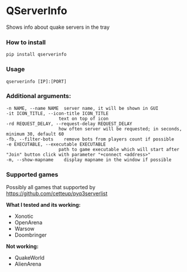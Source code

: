 # QServerInfo

Shows info about quake servers in the tray

### How to install

```shell
pip install qserverinfo
```


### Usage

```shell
qserverinfo [IP]:[PORT]
```

### Additional arguments:

```
-n NAME, --name NAME  server name, it will be shown in GUI
-it ICON_TITLE, --icon-title ICON_TITLE
                    text on top of icon
-rd REQUEST_DELAY, --request-delay REQUEST_DELAY
                    how often server will be requested; in seconds, minimum 30, default 60
-fb, --filter-bots    remove bots from players count if possible
-e EXECUTABLE, --executable EXECUTABLE
                    path to game executable which will start after "Join" button click with parameter "+connect <address>"
-m, --show-mapname    display mapname in the window if possible
```

### Supported games

Possibly all games that supported by https://github.com/cetteup/pyq3serverlist

**What I tested and its working:**

- Xonotic 
- OpenArena
- Warsow
- Doombringer

**Not working:**

- QuakeWorld
- AlienArena
